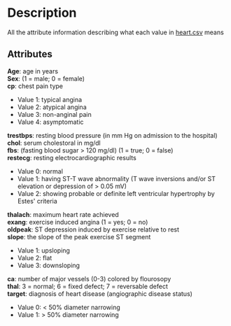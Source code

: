 # Description

All the attribute information describing what each value in [heart.csv](heart.csv) means

## Attributes

<b>Age</b>: age in years<br>
<b>Sex</b>: (1 = male; 0 = female) <br>
<b>cp</b>: chest pain type <br>

* Value 1: typical angina
* Value 2: atypical angina
* Value 3: non-anginal pain
* Value 4: asymptomatic

<b>trestbps</b>: resting blood pressure (in mm Hg on admission to the hospital) <br>
<b>chol</b>: serum cholestoral in mg/dl <br>
<b>fbs</b>: (fasting blood sugar > 120 mg/dl) (1 = true; 0 = false) <br>
<b>restecg</b>: resting electrocardiographic results <br>

* Value 0: normal
* Value 1: having ST-T wave abnormality (T wave inversions and/or ST elevation or  depression of > 0.05 mV)
* Value 2: showing probable or definite left ventricular hypertrophy by Estes' criteria

<b>thalach</b>: maximum heart rate achieved <br>
<b>exang</b>: exercise induced angina (1 = yes; 0 = no) <br>
<b>oldpeak</b>: ST depression induced by exercise relative to rest <br>
<b>slope</b>: the slope of the peak exercise ST segment <br>

* Value 1: upsloping
* Value 2: flat
* Value 3: downsloping

<b>ca</b>: number of major vessels (0-3) colored by flourosopy <br>
<b>thal</b>: 3 = normal; 6 = fixed defect; 7 = reversable defect <br>
<b>target</b>: diagnosis of heart disease (angiographic disease status)
* Value 0: < 50% diameter narrowing
* Value 1: > 50% diameter narrowing

